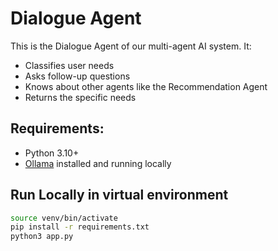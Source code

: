 # Dialogue Agent

This is the Dialogue Agent of our multi-agent AI system. It:
- Classifies user needs
- Asks follow-up questions
- Knows about other agents like the Recommendation Agent
- Returns the specific needs


## Requirements:
- Python 3.10+
- [Ollama](https://ollama.com) installed and running locally

## Run Locally in virtual environment
```bash
source venv/bin/activate
pip install -r requirements.txt
python3 app.py